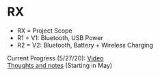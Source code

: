 # RX

- RX = Project Scope
- R1 = V1: Bluetooth, USB Power
- R2 = V2: Bluetooth, Battery + Wireless Charging

Current Progress (5/27/20): [Video](/R1/videos/R1%20Proto%20V5.mp4)  
[Thoughts and notes](https://github.com/atfinke/Stay-at-Home-Thoughts/blob/master/README.md#May) (Starting in May)
